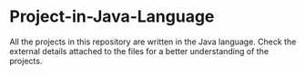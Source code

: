 # Project-in-Java-Language
All the projects in this repository are written in the Java language.  Check the external details attached to the files for a better understanding of the projects.
